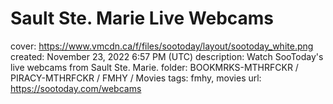 # Sault Ste. Marie Live Webcams

cover: https://www.vmcdn.ca/f/files/sootoday/layout/sootoday_white.png
created: November 23, 2022 6:57 PM (UTC)
description: Watch SooToday's live webcams from Sault Ste. Marie.
folder: BOOKMRKS-MTHRFCKR / PIRACY-MTHRFCKR / FMHY / Movies
tags: fmhy, movies
url: https://sootoday.com/webcams